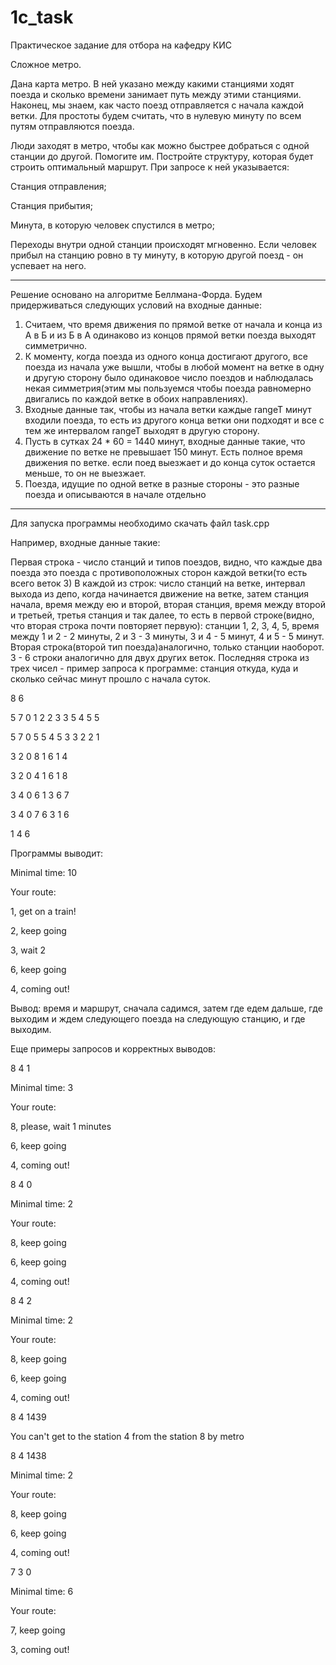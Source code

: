 # 1c_task
Практическое задание для отбора на кафедру КИС

Сложное метро. 

Дана карта метро. В ней указано между какими станциями ходят поезда и сколько времени занимает путь между этими станциями. Наконец, мы знаем, как часто поезд отправляется с начала каждой ветки. Для простоты будем считать, что в нулевую минуту по всем путям отправляются поезда.

Люди заходят в метро, чтобы как можно быстрее добраться с одной станции до другой. Помогите им. Постройте структуру, которая будет строить оптимальный маршрут. При запросе к ней указывается:

Станция отправления;

Станция прибытия;

Минута, в которую человек спустился в метро;

Переходы внутри одной станции происходят мгновенно. Если человек прибыл на станцию ровно в ту минуту, в которую другой поезд - он успевает на него.

-------------------------------------------------------------------------------------

Решение основано на алгоритме Беллмана-Форда.
Будем придерживаться следующих условий на входные данные:
1) Считаем, что время движения по прямой ветке от начала и конца из А в Б и из Б в А одинаково из концов прямой ветки поезда выходят симметрично.
2) К моменту, когда поезда из одного конца достигают другого, все поезда из начала уже вышли, чтобы в любой момент на ветке в одну и другую сторону было одинаковое число поездов и наблюдалась некая симметрия(этим мы пользуемся чтобы поезда равномерно двигались по каждой ветке в обоих направлениях).
3) Входные данные так, чтобы из начала ветки каждые rangeT минут входили поезда, то есть из другого конца ветки они подходят и все с тем же интервалом rangeT выходят в другую сторону.
4) Пусть в сутках 24 * 60 = 1440 минут, входные данные такие, что движение по ветке не превышает 150 минут. Есть полное время движения по ветке. если поед выезжает и до конца суток остается меньше, то он не выезжает.
5) Поезда, идущие по одной ветке в разные стороны - это разные поезда и описываются в начале отдельно

-------------------------------------------------------------------------------------

Для запуска программы необходимо скачать файл task.cpp

Например, входные данные такие:

Первая строка - число станций и типов поездов, видно, что каждые два поезда это поезда с противоположных сторон каждой ветки(то есть всего веток 3)
В каждой из строк: число станций на ветке, интервал выхода из депо, когда начинается движение на ветке, затем станция начала, время между ею и второй, вторая станция, время между второй и третьей, третья станция и так далее, то есть в первой строке(видно, что вторая строка почти повторяет первую): станции 1, 2, 3, 4, 5, время между 1 и 2 - 2 минуты, 2 и 3 - 3 минуты, 3 и 4 - 5 минут, 4 и 5 - 5 минут. Вторая строка(второй тип поезда)аналогично, только станции наоборот. 3 - 6 строки аналогично для двух других веток. Последняя строка из трех чисел - пример запроса к программе: станция откуда, куда и сколько сейчас минут прошло с начала суток.

8 6

5 7 0 1 2 2 3 3 5 4 5 5

5 7 0 5 5 4 5 3 3 2 2 1

3 2 0 8 1 6 1 4

3 2 0 4 1 6 1 8

3 4 0 6 1 3 6 7

3 4 0 7 6 3 1 6

1 4 6

Программы выводит:

Minimal time: 10

Your route:

1, get on a train!

2, keep going

3, wait 2

6, keep going

4, coming out!


Вывод: время и маршрут, сначала садимся, затем где едем дальше, где выходим и ждем следующего поезда на следующую станцию, и где выходим.

Еще примеры запросов и корректных выводов:

8 4 1

Minimal time: 3

Your route:

8, please, wait 1 minutes

6, keep going

4, coming out!

8 4 0

Minimal time: 2

Your route:

8, keep going

6, keep going

4, coming out!

8 4 2

Minimal time: 2

Your route:

8, keep going

6, keep going

4, coming out!

8 4 1439

You can't get to the station 4 from the station 8 by metro

8 4 1438

Minimal time: 2

Your route:

8, keep going

6, keep going

4, coming out!

7 3 0

Minimal time: 6

Your route:

7, keep going

3, coming out!





